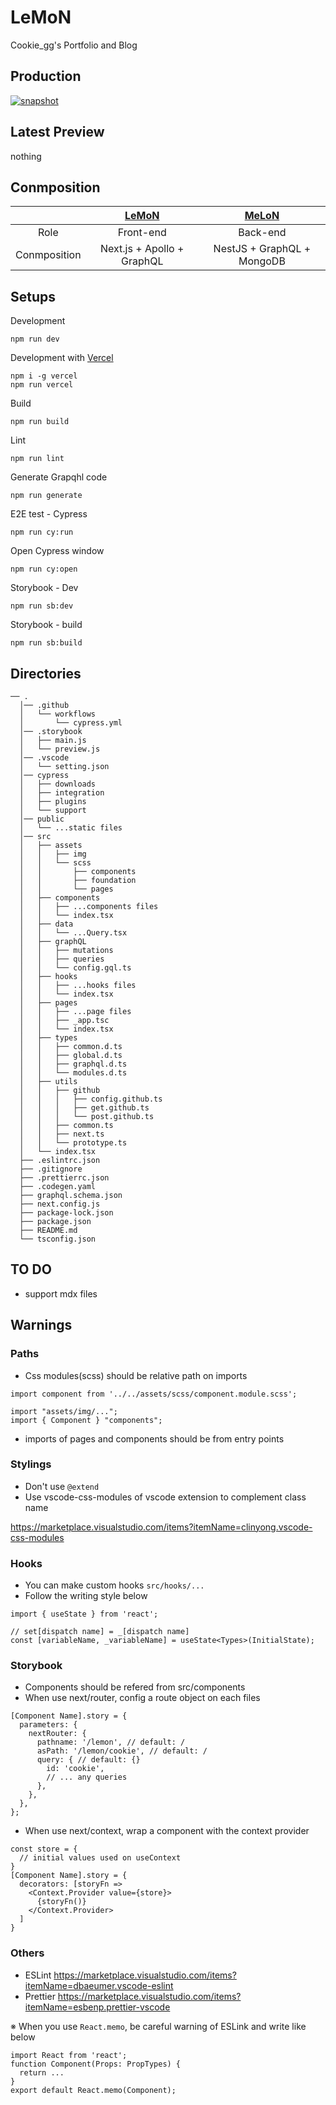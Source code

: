# LeMoN

Cookie_gg's Portfolio and Blog

## Production

[![snapshot](/snapshot.png)](https://cookie-gg.vercel.app)

## Latest Preview

nothing

## Conmposition

|              | **[LeMoN](https://github.com/Cookie-gg/MeLoN)** | **[MeLoN](https://github.com/Cookie-gg/MeLoN)** |
| :----------: | :---------------------------------------------: | :---------------------------------------------: |
|     Role     |                    Front-end                    |                    Back-end                     |
| Conmposition |           Next.js + Apollo + GraphQL            |           NestJS + GraphQL + MongoDB            |

## Setups

Development

```
npm run dev
```

Development with [Vercel](https://vercel.com/)

```
npm i -g vercel
npm run vercel
```

Build

```
npm run build
```

Lint

```
npm run lint
```

Generate Grapqhl code

```
npm run generate
```

E2E test - Cypress

```
npm run cy:run
```

Open Cypress window

```
npm run cy:open
```

Storybook - Dev

```
npm run sb:dev
```

Storybook - build

```
npm run sb:build
```

## Directories

```
── .
  │── .github
  │   └── workflows
  │       └── cypress.yml
  │── .storybook
  │   ├── main.js
  │   └── preview.js
  │── .vscode
  │   └── setting.json
  │── cypress
  │   ├── downloads
  │   ├── integration
  │   ├── plugins
  │   └── support
  │── public
  │   └── ...static files
  │── src
  │   ├── assets
  │   │   ├── img
  │   │   └── scss
  │   │       ├── components
  │   │       ├── foundation
  │   │       └── pages
  │   ├── components
  │   │   ├── ...components files
  │   │   └── index.tsx
  │   ├── data
  │   │   └── ...Query.tsx
  │   ├── graphQL
  │   │   ├── mutations
  │   │   ├── queries
  │   │   └── config.gql.ts
  │   ├── hooks
  │   │   ├── ...hooks files
  │   │   └── index.tsx
  │   ├── pages
  │   │   ├── ...page files
  │   │   ├── _app.tsc
  │   │   └── index.tsx
  │   ├── types
  │   │   ├── common.d.ts
  │   │   ├── global.d.ts
  │   │   ├── graphql.d.ts
  │   │   └── modules.d.ts
  │   ├── utils
  │   │   ├── github
  │   │   │   ├── config.github.ts
  │   │   │   ├── get.github.ts
  │   │   │   └── post.github.ts
  │   │   ├── common.ts
  │   │   ├── next.ts
  │   │   └── prototype.ts
  │   └── index.tsx
  ├── .eslintrc.json
  ├── .gitignore
  ├── .prettierrc.json
  ├── .codegen.yaml
  ├── graphql.schema.json
  ├── next.config.js
  ├── package-lock.json
  ├── package.json
  ├── README.md
  └── tsconfig.json
```

## TO DO

- support mdx files

## Warnings

### Paths

- Css modules(scss) should be relative path on imports

```tsx
import component from '../../assets/scss/component.module.scss';
```

```tsx
import "assets/img/...";
import { Component } "components";
```

- imports of pages and components should be from entry points

### Stylings

- Don't use `@extend`
- Use vscode-css-modules of vscode extension to complement class name

https://marketplace.visualstudio.com/items?itemName=clinyong.vscode-css-modules

### Hooks

- You can make custom hooks `src/hooks/...`
- Follow the writing style below

```tsx
import { useState } from 'react';

// set[dispatch name] = _[dispatch name]
const [variableName, _variableName] = useState<Types>(InitialState);
```

### Storybook

- Components should be refered from src/components
- When use next/router, config a route object on each files

```tsx
[Component Name].story = {
  parameters: {
    nextRouter: {
      pathname: '/lemon', // default: /
      asPath: '/lemon/cookie', // default: /
      query: { // default: {}
        id: 'cookie',
        // ... any queries
      },
    },
  },
};
```

- When use next/context, wrap a component with the context provider

```tsx
const store = {
  // initial values used on useContext
}
[Component Name].story = {
  decorators: [storyFn =>
    <Context.Provider value={store}>
      {storyFn()}
    </Context.Provider>
  ]
}
```

### Others

- ESLint
  https://marketplace.visualstudio.com/items?itemName=dbaeumer.vscode-eslint
- Prettier
  https://marketplace.visualstudio.com/items?itemName=esbenp.prettier-vscode

※ When you use `React.memo`, be careful warning of ESLink and write like below

```tsx
import React from 'react';
function Component(Props: PropTypes) {
  return ...
}
export default React.memo(Component);
```
